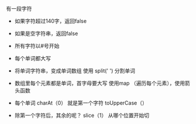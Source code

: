 有一段字符

- 如果字符超过140字，返回false
- 如果是空字符串，返回false
- 所有字符以#号开始
- 每个单词都大写 

- 将单词字符串，变成单词数组  使用  split(' ')  分割单词
- 数组里每个元素都是单词，首字母要大写
 使用map （遍历每个元素），使用箭头函数
 - 每个单词 charAt（0） 就是第一个字符 toUpperCase（） 
 - 除第一个字符后，其余的呢？ slice（1） 从哪个位置开始切